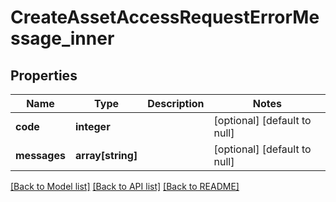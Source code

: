 # CreateAssetAccessRequestErrorMessage_inner

## Properties
Name | Type | Description | Notes
------------ | ------------- | ------------- | -------------
**code** | **integer** |  | [optional] [default to null]
**messages** | **array[string]** |  | [optional] [default to null]

[[Back to Model list]](../README.md#documentation-for-models) [[Back to API list]](../README.md#documentation-for-api-endpoints) [[Back to README]](../README.md)


